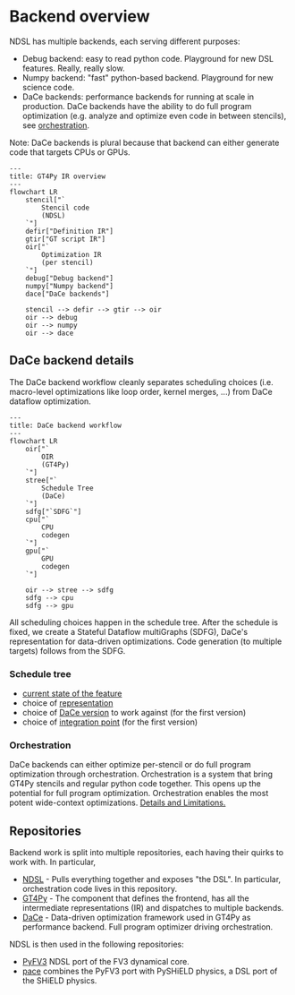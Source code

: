 # Backend overview

NDSL has multiple backends, each serving different purposes:

- Debug backend: easy to read python code. Playground for new DSL features. Really, really slow.
- Numpy backend: "fast" python-based backend. Playground for new science code.
- DaCe backends: performance backends for running at scale in production. DaCe backends have the ability to do full program optimization (e.g. analyze and optimize even code in between stencils), see [orchestration](./orchestration.md).

Note: DaCe backends is plural because that backend can either generate code that targets CPUs or GPUs.

```mermaid
---
title: GT4Py IR overview
---
flowchart LR
    stencil["`
        Stencil code
        (NDSL)
    `"]
    defir["Definition IR"]
    gtir["GT script IR"]
    oir["`
        Optimization IR
        (per stencil)
    `"]
    debug["Debug backend"]
    numpy["Numpy backend"]
    dace["DaCe backends"]

    stencil --> defir --> gtir --> oir
    oir --> debug
    oir --> numpy
    oir --> dace
```

## DaCe backend details

The DaCe backend workflow cleanly separates scheduling choices (i.e. macro-level optimizations like loop order, kernel merges, ...) from DaCe dataflow optimization.

```mermaid
---
title: DaCe backend workflow
---
flowchart LR
    oir["`
        OIR
        (GT4Py)
    `"]
    stree["`
        Schedule Tree
        (DaCe)
    `"]
    sdfg["`SDFG`"]
    cpu["`
        CPU
        codegen
    `"]
    gpu["`
        GPU
        codegen
    `"]

    oir --> stree --> sdfg
    sdfg --> cpu
    sdfg --> gpu
```

All scheduling choices happen in the schedule tree. After the schedule is fixed, we create a Stateful Dataflow multiGraphs (SDFG), DaCe's representation for data-driven optimizations. Code generation (to multiple targets) follows from the SDFG.

### Schedule tree

- [current state of the feature](./schedule-tree.md)
- choice of [representation](./ADRs/stree.md)
- choice of [DaCe version](./ADRs/stree_dace-version.md) to work against (for the first version)
- choice of [integration point](./ADRs/stree_ndsl-integration.md) (for the first version)

### Orchestration

DaCe backends can either optimize per-stencil or do full program optimization through orchestration. Orchestration is a system that bring GT4Py stencils and regular python code together. This opens up the potential for full program optimization. Orchestration enables the most potent wide-context optimizations. [Details and Limitations.](./orchestration.md)

## Repositories

Backend work is split into multiple repositories, each having their quirks to work with. In particular,

- [NDSL](./repositories/ndsl.md) - Pulls everything together and exposes "the DSL". In particular, orchestration code lives in this repository.
- [GT4Py](./repositories/gt4py.md) - The component that defines the frontend, has all the intermediate representations (IR) and dispatches to multiple backends.
- [DaCe](./repositories/dace.md) - Data-driven optimization framework used in GT4Py as performance backend. Full program optimizer driving orchestration.

NDSL is then used in the following repositories:

- [PyFV3](https://github.com/NOAA-GFDL/PyFV3) NDSL port of the FV3 dynamical core.
- [pace](https://github.com/NOAA-GFDL/pace) combines the PyFV3 port with PySHiELD physics, a DSL port of the SHiELD physics.
